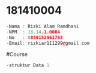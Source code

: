 # 181410004
``` c++
-Nama : Rizki Alam Ramdhani
-NPM  : 18.14.1.0004
-No   : 0859152961763
-Email: rizkiar111299@gmail.com
```
#Course
```Python
-struktur Data 1
```
